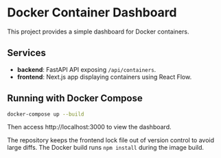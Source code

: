 # Docker Container Dashboard

This project provides a simple dashboard for Docker containers.

## Services

- **backend**: FastAPI API exposing `/api/containers`.
- **frontend**: Next.js app displaying containers using React Flow.

## Running with Docker Compose

```bash
docker-compose up --build
```

Then access http://localhost:3000 to view the dashboard.

The repository keeps the frontend lock file out of version control to avoid
large diffs. The Docker build runs `npm install` during the image build.
